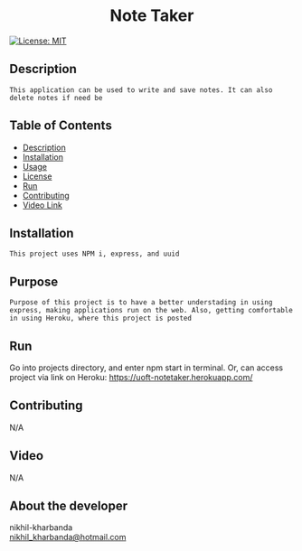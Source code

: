 
<h1 align="center">Note Taker </h1>

  [![License: MIT](https://img.shields.io/badge/License-MIT-yellow.svg)](https://opensource.org/licenses/MIT) <br />

## Description
    This application can be used to write and save notes. It can also delete notes if need be

## Table of Contents
  - [Description](#description)
  - [Installation](#installation)
  - [Usage](#usage)
  - [License](#license)
  - [Run](#run)
  - [Contributing](#contributing)
  - [Video Link](#video)  

## Installation
    This project uses NPM i, express, and uuid

## Purpose
    Purpose of this project is to have a better understading in using express, making applications run on the web. Also, getting comfortable in using Heroku, where this project is posted

## Run
  Go into projects directory, and enter npm start in terminal. Or, can access project via link on Heroku: https://uoft-notetaker.herokuapp.com/

## Contributing
  N/A

## Video
  N/A

## About the developer 
  nikhil-kharbanda <br >
  nikhil_kharbanda@hotmail.com

  
